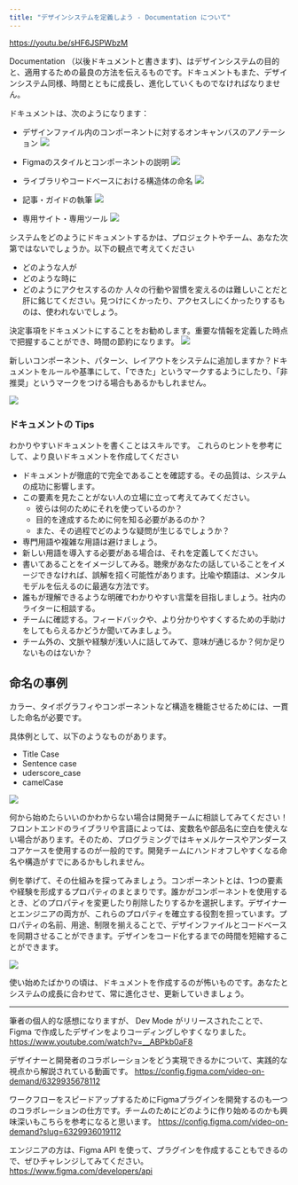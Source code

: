 ```yaml
---
title: "デザインシステムを定義しよう - Documentation について"
---
```


https://youtu.be/sHF6JSPWbzM

Documentation （以後ドキュメントと書きます)、はデザインシステムの目的と、適用するための最良の方法を伝えるものです。ドキュメントもまた、デザインシステム同様、時間とともに成長し、進化していくものでなければなりません。

ドキュメントは、次のようになります：

- デザインファイル内のコンポーネントに対するオンキャンバスのアノテーション
  ![](https://storage.googleapis.com/zenn-user-upload/3181882c9da6-20230604.png)

- Figmaのスタイルとコンポーネントの説明
  ![](https://storage.googleapis.com/zenn-user-upload/e719b7997b8c-20230604.png)

- ライブラリやコードベースにおける構造体の命名
  ![](https://storage.googleapis.com/zenn-user-upload/e0e3e9357e40-20230604.png)

- 記事・ガイドの執筆
  ![](https://storage.googleapis.com/zenn-user-upload/3824aea99ad5-20230604.png)

- 専用サイト・専用ツール
  ![](https://storage.googleapis.com/zenn-user-upload/266fbdbd3e87-20230604.png)

システムをどのようにドキュメントするかは、プロジェクトやチーム、あなた次第ではないでしょうか。以下の観点で考えてください
- どのような人が
- どのような時に
- どのようにアクセスするのか
人々の行動や習慣を変えるのは難しいことだと肝に銘じてください。見つけにくかったり、アクセスしにくかったりするものは、使われないでしょう。

決定事項をドキュメントにすることをお勧めします。重要な情報を定義した時点で把握することができ、時間の節約になります。
![](https://storage.googleapis.com/zenn-user-upload/749c7de6b579-20230604.png)

新しいコンポーネント、パターン、レイアウトをシステムに追加しますか？ドキュメントをルールや基準にして、「できた」というマークするようにしたり、「非推奨」というマークをつける場合もあるかもしれません。

![](https://storage.googleapis.com/zenn-user-upload/d05cb2684725-20230604.png)

### ドキュメントの Tips
わかりやすいドキュメントを書くことはスキルです。
これらのヒントを参考にして、より良いドキュメントを作成してください

- ドキュメントが徹底的で完全であることを確認する。その品質は、システムの成功に影響します。
- この要素を見たことがない人の立場に立って考えてみてください。
    - 彼らは何のためにそれを使っているのか？
    - 目的を達成するために何を知る必要があるのか？
    - また、その過程でどのような疑問が生じるでしょうか？
- 専門用語や複雑な用語は避けましょう。
- 新しい用語を導入する必要がある場合は、それを定義してください。
- 書いてあることをイメージしてみる。聴衆があなたの話していることをイメージできなければ、誤解を招く可能性があります。比喩や類語は、メンタルモデルを伝えるのに最適な方法です。
- 誰もが理解できるような明確でわかりやすい言葉を目指しましょう。社内のライターに相談する。
- チームに確認する。フィードバックや、より分かりやすくするための手助けをしてもらえるかどうか聞いてみましょう。
- チーム外の、文脈や経験が浅い人に話してみて、意味が通じるか？何か足りないものはないか？

## 命名の事例 
カラー、タイポグラフィやコンポーネントなど構造を機能させるためには、一貫した命名が必要です。

具体例として、以下のようなものがあります。
- Title Case
- Sentence case
- uderscore_case
- camelCase

![](https://storage.googleapis.com/zenn-user-upload/375da91ac5c1-20230604.png)

何から始めたらいいのかわからない場合は開発チームに相談してみてください！
フロントエンドのライブラリや言語によっては、変数名や部品名に空白を使えない場合があります。そのため、プログラミングではキャメルケースやアンダースコアケースを使用するのが一般的です。開発チームにハンドオフしやすくなる命名や構造がすでにあるかもしれません。

例を挙げて、その仕組みを探ってみましょう。コンポーネントとは、1つの要素や経験を形成するプロパティのまとまりです。誰かがコンポーネントを使用するとき、どのプロパティを変更したり削除したりするかを選択します。デザイナーとエンジニアの両方が、これらのプロパティを確立する役割を担っています。プロパティの名前、用途、制限を揃えることで、デザインファイルとコードベースを同期させることができます。デザインをコード化するまでの時間を短縮することができます。

![](https://storage.googleapis.com/zenn-user-upload/71573b384498-20230604.png)

使い始めたばかりの頃は、ドキュメントを作成するのが怖いものです。あなたとシステムの成長に合わせて、常に進化させ、更新していきましょう。

---
筆者の個人的な感想になりますが、
Dev Mode がリリースされたことで、Figma で作成したデザインをよりコーディングしやすくなりました。
https://www.youtube.com/watch?v=__ABPkb0aF8

デザイナーと開発者のコラボレーションをどう実現できるかについて、実践的な視点から解説されている動画です。
https://config.figma.com/video-on-demand/6329935678112

ワークフローをスピードアップするためにFigmaプラグインを開発するのも一つのコラボレーションの仕方です。チームのためにどのように作り始めるのかも興味深いもこちらを参考になると思います。
https://config.figma.com/video-on-demand?slug=6329936019112

エンジニアの方は、Figma API を使って、プラグインを作成することもできるので、ぜひチャレンジしてみてください。
https://www.figma.com/developers/api